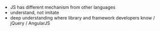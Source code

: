 - JS has different mechanism from other languages
- understand, not imitate
- deep understanding where library and framework developers know / jQuery / AngularJS

